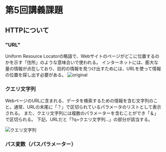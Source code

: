 # 第5回講義課題
## HTTPについて
### "URL"
Uniform Resource Locatorの略語で、Webサイトのページがどこに位置するのかを示す「住所」のような意味合いで使われる。
インターネットには、膨大な量の情報が点在しており、目的の情報を見つけ出すためには、URLを使って情報の位置を探し出す必要がある。
![original](https://github.com/Reiji-Shiode/Assigment5/assets/166202078/c91fdea8-6438-4e3e-b19a-6b7d0ddf8d6f)

### クエリ文字列
WebページのURLに含まれる、データを検索するための情報を含む文字列のこと。通常、URLの末尾に「？」で区切られているパラメータのリストとして表示される。
また、クエリ文字列には複数のパラメーターを含むことができ「＆」で区切られる。
下記、URLだと「?q=クエリ文字列...」の部分が該当する。

![クエリ文字列](https://github.com/Reiji-Shiode/Assigment5/assets/166202078/4a545989-e99e-4752-8a1a-1d04833c6c39)

### パス変数（パスパラメーター）
